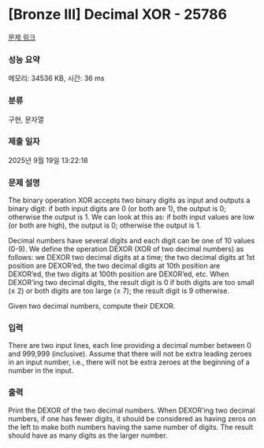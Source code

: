 # [Bronze III] Decimal XOR - 25786 

[문제 링크](https://www.acmicpc.net/problem/25786) 

### 성능 요약

메모리: 34536 KB, 시간: 36 ms

### 분류

구현, 문자열

### 제출 일자

2025년 9월 19일 13:22:18

### 문제 설명

<p>The binary operation XOR accepts two binary digits as input and outputs a binary digit: if both input digits are 0 (or both are 1), the output is 0; otherwise the output is 1. We can look at this as: if both input values are low (or both are high), the output is 0; otherwise the output is 1.</p>

<p>Decimal numbers have several digits and each digit can be one of 10 values (0-9). We define the operation DEXOR (XOR of two decimal numbers) as follows: we DEXOR two decimal digits at a time; the two decimal digits at 1st position are DEXOR’ed, the two decimal digits at 10th position are DEXOR’ed, the two digits at 100th position are DEXOR’ed, etc. When DEXOR’ing two decimal digits, the result digit is 0 if both digits are too small (≤ 2) or both digits are too large (≥ 7); the result digit is 9 otherwise.</p>

<p>Given two decimal numbers, compute their DEXOR.</p>

### 입력 

 <p>There are two input lines, each line providing a decimal number between 0 and 999,999 (inclusive). Assume that there will not be extra leading zeroes in an input number, i.e., there will not be extra zeroes at the beginning of a number in the input.</p>

### 출력 

 <p>Print the DEXOR of the two decimal numbers. When DEXOR’ing two decimal numbers, if one has fewer digits, it should be considered as having zeros on the left to make both numbers having the same number of digits. The result should have as many digits as the larger number.</p>

